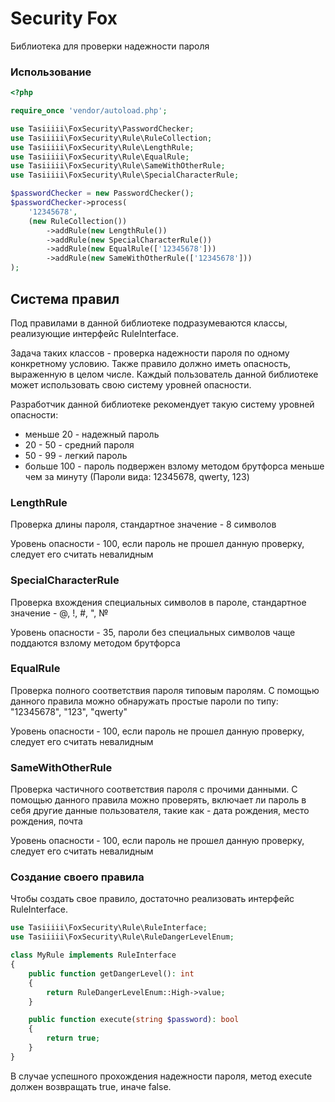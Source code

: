 # Security Fox
Библиотека для проверки надежности пароля
### Использование
```php
<?php

require_once 'vendor/autoload.php';

use Tasiiiii\FoxSecurity\PasswordChecker;
use Tasiiiii\FoxSecurity\Rule\RuleCollection;
use Tasiiiii\FoxSecurity\Rule\LengthRule;
use Tasiiiii\FoxSecurity\Rule\EqualRule;
use Tasiiiii\FoxSecurity\Rule\SameWithOtherRule;
use Tasiiiii\FoxSecurity\Rule\SpecialCharacterRule;

$passwordChecker = new PasswordChecker();
$passwordChecker->process(
    '12345678',
    (new RuleCollection())
        ->addRule(new LengthRule())
        ->addRule(new SpecialCharacterRule())
        ->addRule(new EqualRule(['12345678']))
        ->addRule(new SameWithOtherRule(['12345678']))
);
```
## Система правил
Под правилами в данной библиотеке подразумеваются классы, реализующие интерфейс RuleInterface.

Задача таких классов - проверка надежности пароля по одному конкретному условию. Также правило должно иметь опасность, выраженную в целом числе.
Каждый пользователь данной библиотеке может использовать свою систему уровней опасности.

Разработчик данной библиотеке рекомендует такую систему уровней опасности:
- меньше 20 - надежный пароль
- 20 - 50 - средний пароля
- 50 - 99 - легкий пароль
- больше 100 - пароль подвержен взлому методом брутфорса меньше чем за минуту (Пароли вида: 12345678, qwerty, 123)

### LengthRule
Проверка длины пароля, стандартное значение - 8 символов

Уровень опасности - 100, если пароль не прошел данную проверку, следует его считать невалидным

### SpecialCharacterRule
Проверка вхождения специальных символов в пароле, стандартное значение - @, !, #, ", №

Уровень опасности - 35, пароли без специальных символов чаще поддаются взлому методом брутфорса

### EqualRule
Проверка полного соответствия пароля типовым паролям. С помощью данного правила можно обнаружать простые пароли по типу: "12345678", "123", "qwerty"

Уровень опасности - 100, если пароль не прошел данную проверку, следует его считать невалидным

### SameWithOtherRule
Проверка частичного соответствия пароля с прочими данными. С помощью данного правила можно проверять, включает ли пароль в себя другие данные пользователя, такие как - дата рождения, место рождения, почта

Уровень опасности - 100, если пароль не прошел данную проверку, следует его считать невалидным

### Создание своего правила
Чтобы создать свое правило, достаточно реализовать интерфейс RuleInterface.
```php
use Tasiiiii\FoxSecurity\Rule\RuleInterface;
use Tasiiiii\FoxSecurity\Rule\RuleDangerLevelEnum;

class MyRule implements RuleInterface
{
    public function getDangerLevel(): int
    {
        return RuleDangerLevelEnum::High->value;
    }

    public function execute(string $password): bool
    {
        return true;
    }
}
```
В случае успешного прохождения надежности пароля, метод execute должен возвращать true, иначе false.

